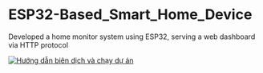 # ESP32-Based_Smart_Home_Device
Developed a home monitor system using ESP32, serving a web dashboard via HTTP protocol

[![Hướng dẫn biên dịch và chạy dự án](https://img.youtube.com/vi/xq1jJy0osOc/0.jpg)](https://youtu.be/xq1jJy0osOc)

